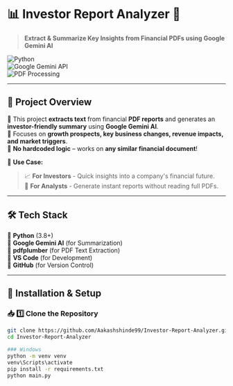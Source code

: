 # 📊 Investor Report Analyzer 🚀  
> **Extract & Summarize Key Insights from Financial PDFs using Google Gemini AI**  

![Python](https://img.shields.io/badge/Python-3.8%2B-blue?style=for-the-badge&logo=python)  
![Google Gemini API](https://img.shields.io/badge/Google-Gemini-yellow?style=for-the-badge)  
![PDF Processing](https://img.shields.io/badge/PDF%20Processing-pdfplumber-red?style=for-the-badge)  


---

## 🌟 **Project Overview**
📢 This project **extracts text** from financial **PDF reports** and generates an **investor-friendly summary** using **Google Gemini AI**.  
🔹 Focuses on **growth prospects, key business changes, revenue impacts, and market triggers**.  
🔹 **No hardcoded logic** – works on **any similar financial document**!  

📌 **Use Case:**  
> 📈 **For Investors** - Quick insights into a company's financial future.  
> 📄 **For Analysts** - Generate instant reports without reading full PDFs.  

---

## 🛠️ **Tech Stack**
🔹 **Python** (3.8+)  
🔹 **Google Gemini AI** (for Summarization)  
🔹 **pdfplumber** (for PDF Text Extraction)  
🔹 **VS Code** (for Development)  
🔹 **GitHub** (for Version Control)  

---

## 🔧 **Installation & Setup**
### 📥 **1️⃣ Clone the Repository**
```bash
git clone https://github.com/Aakashshinde99/Investor-Report-Analyzer.git
cd Investor-Report-Analyzer

### Windows  
python -m venv venv
venv\Scripts\activate
pip install -r requirements.txt
python main.py

